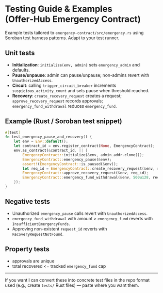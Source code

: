# Testing Guide & Examples (Offer‑Hub Emergency Contract)

Example tests tailored to `emergency-contract/src/emergency.rs` using Soroban test harness patterns. Adapt to your test runner.

## Unit tests

* **Initialization**: `initialize(env, admin)` sets `emergency_admin` and defaults.
* **Pause/unpause**: admin can pause/unpause; non-admins revert with `UnauthorizedAccess`.
* **Circuit**: calling `trigger_circuit_breaker` increments `suspicious_activity_count` and sets pause when threshold reached.
* **Recovery**: `create_recovery_request` creates a request; `approve_recovery_request` records approvals; `emergency_fund_withdrawal` reduces `emergency_fund`.

## Example (Rust / Soroban test snippet)

```rust
#[test]
fn test_emergency_pause_and_recovery() {
    let env = Env::default();
    let contract_id = env.register_contract(None, EmergencyContract);
    env.as_contract(&contract_id, || {
        EmergencyContract::initialize(&env, admin_addr.clone());
        EmergencyContract::emergency_pause(&env);
        assert!(EmergencyContract::is_paused(&env));
        let req_id = EmergencyContract::create_recovery_request(&env, requester, 1000u128, symbol_short!("THEFT"));
        EmergencyContract::approve_recovery_request(&env, req_id);
        EmergencyContract::emergency_fund_withdrawal(&env, 500u128, recipient);
    });
}
```

## Negative tests

* Unauthorized `emergency_pause` calls revert with `UnauthorizedAccess`.
* `emergency_fund_withdrawal` with amount > `emergency_fund` reverts with `InsufficientEmergencyFunds`.
* Approving non-existent `request_id` reverts with `RecoveryRequestNotFound`.

## Property tests

* approvals are unique
* total recovered <= tracked `emergency_fund` cap

---

If you want I can convert these into concrete test files in the repo format used (e.g., create `tests/` Rust files) — paste where you want them.